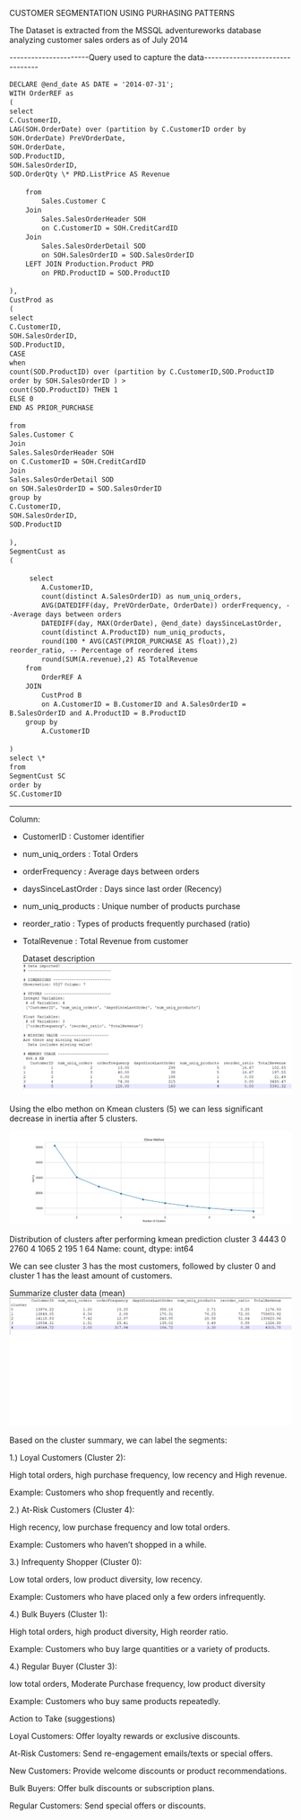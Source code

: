 CUSTOMER SEGMENTATION USING PURHASING PATTERNS

The Dataset is extracted from the MSSQL adventureworks database analyzing customer sales orders as of July 2014

----------------------Query used to capture the data--------------------------------

```
DECLARE @end_date AS DATE = '2014-07-31';
WITH OrderREF as
(
select
C.CustomerID,
LAG(SOH.OrderDate) over (partition by C.CustomerID order by SOH.OrderDate) PreVOrderDate,
SOH.OrderDate,
SOD.ProductID,
SOH.SalesOrderID,
SOD.OrderQty \* PRD.ListPrice AS Revenue

    from
    	Sales.Customer C
    Join
    	Sales.SalesOrderHeader SOH
    	on C.CustomerID = SOH.CreditCardID
    Join
    	Sales.SalesOrderDetail SOD
    	on SOH.SalesOrderID = SOD.SalesOrderID
    LEFT JOIN Production.Product PRD
    	on PRD.ProductID = SOD.ProductID

),
CustProd as
(
select
C.CustomerID,
SOH.SalesOrderID,
SOD.ProductID,
CASE
when
count(SOD.ProductID) over (partition by C.CustomerID,SOD.ProductID order by SOH.SalesOrderID ) >
count(SOD.ProductID) THEN 1
ELSE 0
END AS PRIOR_PURCHASE

from
Sales.Customer C
Join
Sales.SalesOrderHeader SOH
on C.CustomerID = SOH.CreditCardID
Join
Sales.SalesOrderDetail SOD
on SOH.SalesOrderID = SOD.SalesOrderID
group by
C.CustomerID,
SOH.SalesOrderID,
SOD.ProductID

),
SegmentCust as
(

     select
    	A.CustomerID,
    	count(distinct A.SalesOrderID) as num_uniq_orders,
    	AVG(DATEDIFF(day, PreVOrderDate, OrderDate)) orderFrequency, --Average days between orders
    	DATEDIFF(day, MAX(OrderDate), @end_date) daysSinceLastOrder,
    	count(distinct A.ProductID) num_uniq_products,
    	round(100 * AVG(CAST(PRIOR_PURCHASE AS float)),2) reorder_ratio, -- Percentage of reordered items
    	round(SUM(A.revenue),2) AS TotalRevenue
    from
    	OrderREF A
    JOIN
    	CustProd B
    	on A.CustomerID = B.CustomerID and A.SalesOrderID = B.SalesOrderID and A.ProductID = B.ProductID
    group by
    	A.CustomerID

)
select \*
from
SegmentCust SC
order by
SC.CustomerID
```

---

Column:

- CustomerID : Customer identifier
- num_uniq_orders : Total Orders
- orderFrequency : Average days between orders
- daysSinceLastOrder : Days since last order (Recency)
- num_uniq_products : Unique number of products purchase
- reorder_ratio : Types of products frequently purchased (ratio)
- TotalRevenue : Total Revenue from customer

  Dataset description
  ![Alt text](data/data_import.png)

Using the elbo methon on Kmean clusters (5) we can less significant decrease in inertia after 5 clusters.

![Alt text](data/elbo_method_1.png)

Distribution of clusters after performing kmean prediction
cluster
3 4443
0 2760
4 1065
2 195
1 64
Name: count, dtype: int64

We can see cluster 3 has the most customers, followed by cluster 0 and cluster 1 has the least amount of customers.

Summarize cluster data (mean)
![Alt text](data/cluster_summary.png)

Based on the cluster summary, we can label the segments:

1.) Loyal Customers (Cluster 2):

High total orders, high purchase frequency, low recency and High revenue.

Example: Customers who shop frequently and recently.

2.) At-Risk Customers (Cluster 4):

High recency, low purchase frequency and low total orders.

Example: Customers who haven’t shopped in a while.

3.) Infrequenty Shopper (Cluster 0):

Low total orders, low product diversity, low recency.

Example: Customers who have placed only a few orders infrequently.

4.) Bulk Buyers (Cluster 1):

High total orders, high product diversity, High reorder ratio.

Example: Customers who buy large quantities or a variety of products.

4.) Regular Buyer (Cluster 3):

low total orders, Moderate Purchase frequency, low product diversity

Example: Customers who buy same products repeatedly.

Action to Take (suggestions)

Loyal Customers: Offer loyalty rewards or exclusive discounts.

At-Risk Customers: Send re-engagement emails/texts or special offers.

New Customers: Provide welcome discounts or product recommendations.

Bulk Buyers: Offer bulk discounts or subscription plans.

Regular Customers: Send special offers or discounts.
